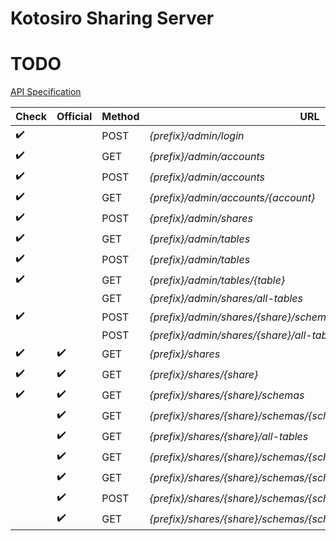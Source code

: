 Kotosiro Sharing Server
==============================

TODO
==============================

[API Specification](https://github.com/delta-io/delta-sharing/blob/main/PROTOCOL.md)

| Check              | Official           | Method | URL                                                                |
| ------------------ | ------------------ | ------ | ------------------------------------------------------------------ |
| :heavy_check_mark: |                    | POST   | *{prefix}/admin/login*                                             |
| :heavy_check_mark: |                    | GET    | *{prefix}/admin/accounts*                                          |
| :heavy_check_mark: |                    | POST   | *{prefix}/admin/accounts*                                          |
| :heavy_check_mark: |                    | GET    | *{prefix}/admin/accounts/{account}*                                |
| :heavy_check_mark: |                    | POST   | *{prefix}/admin/shares*                                            |
| :heavy_check_mark: |                    | GET    | *{prefix}/admin/tables*                                            |
| :heavy_check_mark: |                    | POST   | *{prefix}/admin/tables*                                            |
| :heavy_check_mark: |                    | GET    | *{prefix}/admin/tables/{table}*                                    |
|                    |                    | GET    | *{prefix}/admin/shares/all-tables*                                 |
| :heavy_check_mark: |                    | POST   | *{prefix}/admin/shares/{share}/schemas/{schema}/tables*            |
|                    |                    | POST   | *{prefix}/admin/shares/{share}/all-tables*                         |
| :heavy_check_mark: | :heavy_check_mark: | GET    | *{prefix}/shares*                                                  |
| :heavy_check_mark: | :heavy_check_mark: | GET    | *{prefix}/shares/{share}*                                          |
| :heavy_check_mark: | :heavy_check_mark: | GET    | *{prefix}/shares/{share}/schemas*                                  |
|                    | :heavy_check_mark: | GET    | *{prefix}/shares/{share}/schemas/{schema}/tables*                  |
|                    | :heavy_check_mark: | GET    | *{prefix}/shares/{share}/all-tables*                               |
|                    | :heavy_check_mark: | GET    | *{prefix}/shares/{share}/schemas/{schema}/tables/{table}/version*  |
|                    | :heavy_check_mark: | GET    | *{prefix}/shares/{share}/schemas/{schema}/tables/{table}/metadata* |
|                    | :heavy_check_mark: | POST   | *{prefix}/shares/{share}/schemas/{schema}/tables/{table}/query*    |
|                    | :heavy_check_mark: | GET    | *{prefix}/shares/{share}/schemas/{schema}/tables/{table}/changes*  |
